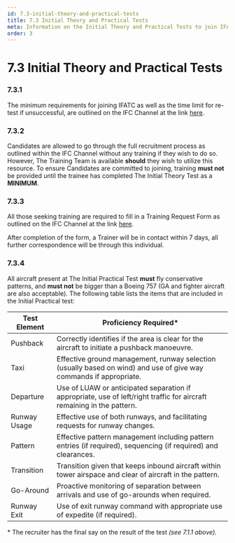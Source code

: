 ```yaml
---
id: 7.3-initial-theory-and-practical-tests
title: 7.3 Initial Theory and Practical Tests
meta: Information on the Initial Theory and Practical Tests to join IFATC.
order: 3
---
```


# 7.3  Initial Theory and Practical Tests



### 7.3.1    

The minimum requirements for joining IFATC as well as the time limit for re-test if unsuccessful, are outlined on the IFC Channel at the link [here](https://community.infiniteflight.com/t/infinite-flight-atc-recruiting/217147).

 

### 7.3.2    

Candidates are allowed to go through the full recruitment process as outlined within the IFC Channel without any training if they wish to do so. However, The Training Team is available **should** they wish to utilize this resource. To ensure Candidates are committed to joining, training **must not** be provided until the trainee has completed The Initial Theory Test as a **MINIMUM**.



### 7.3.3    

All those seeking training are required to fill in a Training Request Form as outlined on the IFC Channel at the link [here](https://community.infiniteflight.com/t/atc-training/275913).

 

After completion of the form, a Trainer will be in contact within 7 days, all further correspondence will be through this individual.

 

### 7.3.4    

All aircraft present at The Initial Practical Test **must** fly conservative patterns, and **must not** be bigger than a Boeing 757 (GA and fighter aircraft are also acceptable). The following table lists the items that are included in the Initial Practical test:

 

| **Test Element** | **Proficiency  Required\***                                  |
| ---------------- | ------------------------------------------------------------ |
| Pushback         | Correctly identifies if the area is clear for  the aircraft to initiate a pushback manoeuvre. |
| Taxi             | Effective ground management, runway selection  (usually based on wind) and use of give way commands if appropriate. |
| Departure        | Use of LUAW or anticipated separation if  appropriate, use of left/right traffic for aircraft remaining in the pattern. |
| Runway  Usage    | Effective use of both runways, and  facilitating requests for runway changes. |
| Pattern          | Effective pattern management including  pattern entries (if required), sequencing (if required) and clearances. |
| Transition       | Transition given that keeps inbound aircraft  within tower airspace and clear of aircraft in the pattern. |
| Go-Around        | Proactive monitoring of separation between arrivals  and use of go-arounds when required. |
| Runway  Exit     | Use of exit runway command with appropriate  use of expedite (if required). |

 

\* The recruiter has the final say on the result of the test *(see 7.1.1 above).*